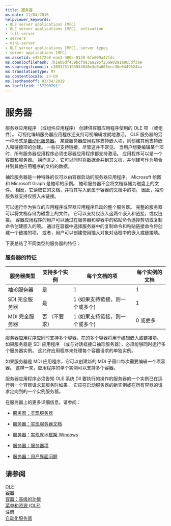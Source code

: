 ```yaml
---
title: 服务器
ms.date: 11/04/2016
helpviewer_keywords:
- OLE server applications [MFC]
- OLE server applications [MFC], activation
- full-server
- servers
- mini-server
- OLE server applications [MFC], server types
- server applications [MFC]
ms.assetid: e45172e8-eae3-400a-8139-0fa009a42fdc
ms.openlocfilehash: 7b1eb0df439bcfde3aa295f23a90291e865df3a9
ms.sourcegitcommit: c3093251193944840e3d0a068ecc30e6449624ba
ms.translationtype: MT
ms.contentlocale: zh-CN
ms.lasthandoff: 03/04/2019
ms.locfileid: "57290791"
---
```

# <a name="servers"></a>服务器

服务器应用程序 （或组件应用程序） 创建供容器应用程序使用的 OLE 项 （或组件）。 可视化编辑服务器应用程序还支持可视编辑或就地激活。 OLE 服务器的另一种形式是[自动化服务器](../mfc/automation-servers.md)。 某些服务器应用程序支持嵌入项，则创建其他支持嵌入和链接项的创建。 一些只支持链接，尽管这并不常见。 当用户想要编辑某个项时，所有服务器应用程序必须由容器应用程序都支持激活。 应用程序可以是一个容器和服务器。 换而言之，它可以同时将数据合并到其文档，并创建可作为项合并到其他应用程序的文档的数据。

袖珍服务器是一种特殊的仅可以由容器启动的服务器应用程序。 Microsoft 绘图和 Microsoft Graph 是袖珍的示例。 袖珍服务器不会将文档存储为磁盘上的文件。 相反，它读取它的文档，并将其写入到属于容器的文档中的项。 因此，袖珍服务器支持仅嵌入未链接。

可以运行作为独立的应用程序或容器应用程序启动的整个服务器。 完整的服务器可以将文档存储为磁盘上的文件。 它可以支持仅嵌入这两个嵌入和链接，或仅链接。 容器应用程序的用户可以通过在服务器和容器中的粘贴命令选择剪切或复制命令创建嵌入的项。 通过在容器中选择服务器中的复制命令和粘贴链接命令将创建一个链接的项。 或者，用户可以创建使用插入对象对话框中的嵌入或链接项。

下表总结了不同类型的服务器的特征：

### <a name="server-characteristics"></a>服务器的特征

|服务器类型|支持多个实例|每个文档的项|每个实例的文档|
|--------------------|---------------------------------|------------------------|----------------------------|
|袖珍服务器|是|1|1|
|SDI 完全服务器|是|1 (如果支持链接，则一个或多个)|1|
|MDI 完全服务器|否 （不要求）|1 (如果支持链接，则一个或多个)|0 或更多|

服务器应用程序应同时支持多个容器，在的多个容器将用于编辑嵌入或链接项。 如果服务器是 SDI 应用程序 （或与对话框接口袖珍服务器），必须能够同时运行多个服务器实例。 这允许应用程序来处理每个容器请求的单独实例。

如果服务器是 MDI 应用程序，它可以创建新的 MDI 子窗口每次需要编辑一个项容器。 这样一来，应用程序的单个实例可以支持多个容器。

服务器应用程序必须告知 OLE 系统 Dll 要执行的操作的服务器的一个实例已在运行另一个容器请求其服务时如果： 它应在启动服务器的新实例或在所有容器的请求定向到的一个实例服务器。

在服务器上的更多详细信息，请参阅：

- [服务器：实现服务器](../mfc/servers-implementing-a-server.md)

- [服务器：实现服务器文档](../mfc/servers-implementing-server-documents.md)

- [服务器：实现就地框架 Windows](../mfc/servers-implementing-in-place-frame-windows.md)

- [服务器：服务器项](../mfc/servers-server-items.md)

- [服务器：用户界面问题](../mfc/servers-user-interface-issues.md)

## <a name="see-also"></a>请参阅

[OLE](../mfc/ole-in-mfc.md)<br/>
[容器](../mfc/containers.md)<br/>
[容器：高级的功能](../mfc/containers-advanced-features.md)<br/>
[菜单和资源 (OLE)](../mfc/menus-and-resources-ole.md)<br/>
[注册](../mfc/registration.md)<br/>
[自动化服务器](../mfc/automation-servers.md)
